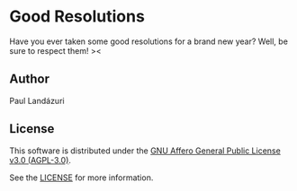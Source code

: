 # Good Resolutions

Have you ever taken some good resolutions for a brand new year? Well, be sure to respect them! ><

## Author

Paul Landázuri

## License

This software is distributed under the [GNU Affero General Public License v3.0 (AGPL-3.0)](https://opensource.org/licenses/AGPL-3.0).

See the [LICENSE](./LICENSE) for more information.
